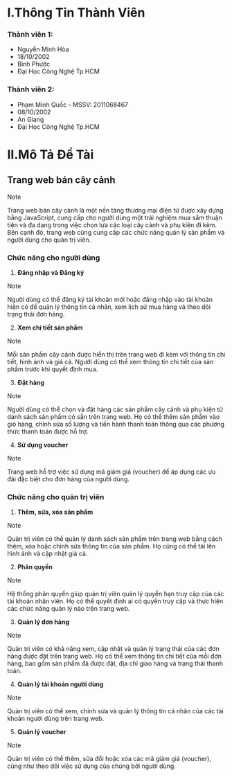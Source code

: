 # I.Thông Tin Thành Viên
### Thành viên 1:
* Nguyễn Minh Hòa
* 18/10/2002
* Bình Phước
* Đại Học Công Nghệ Tp.HCM
### Thành viên 2:
* Phạm Minh Quốc - MSSV: 2011068467
* 08/10/2002
* An Giang
* Đại Học Công Nghệ Tp.HCM
# II.Mô Tả Đề Tài
## Trang web bán cây cảnh
> [!NOTE]
> Trang web bán cây cảnh là một nền tảng thương mại điện tử được xây dựng bằng JavaScript, cung cấp cho người dùng một trải nghiệm mua sắm thuận tiện và đa dạng trong việc chọn lựa các loại cây cảnh và phụ kiện đi kèm. Bên cạnh đó, trang web cũng cung cấp các chức năng quản lý sản phẩm và người dùng cho quản trị viên.
### Chức năng cho người dùng
1. **Đăng nhập và Đăng ký**
> [!NOTE]
> Người dùng có thể đăng ký tài khoản mới hoặc đăng nhập vào tài khoản hiện có để quản lý thông tin cá nhân, xem lịch sử mua hàng và theo dõi trạng thái đơn hàng.
2. **Xem chi tiết sản phẩm**
> [!NOTE]
> Mỗi sản phẩm cây cảnh được hiển thị trên trang web đi kèm với thông tin chi tiết, hình ảnh và giá cả. Người dùng có thể xem thông tin chi tiết của sản phẩm trước khi quyết định mua.
3. **Đặt hàng**
> [!NOTE]
> Người dùng có thể chọn và đặt hàng các sản phẩm cây cảnh và phụ kiện từ danh sách sản phẩm có sẵn trên trang web. Họ có thể thêm sản phẩm vào giỏ hàng, chỉnh sửa số lượng và tiến hành thanh toán thông qua các phương thức thanh toán được hỗ trợ.
4. **Sử dụng voucher**
> [!NOTE]
> Trang web hỗ trợ việc sử dụng mã giảm giá (voucher) để áp dụng các ưu đãi đặc biệt cho đơn hàng của người dùng.
### Chức năng cho quản trị viên
1. **Thêm, sửa, xóa sản phẩm**
> [!NOTE]
> Quản trị viên có thể quản lý danh sách sản phẩm trên trang web bằng cách thêm, xóa hoặc chỉnh sửa thông tin của sản phẩm. Họ cũng có thể tải lên hình ảnh và cập nhật giá cả.
2. **Phân quyền**
> [!NOTE]
> Hệ thống phân quyền giúp quản trị viên quản lý quyền hạn truy cập của các tài khoản nhân viên. Họ có thể quyết định ai có quyền truy cập và thực hiện các chức năng quản lý nào trên trang web.
 3. **Quản lý đơn hàng**
> [!NOTE]
>  Quản trị viên có khả năng xem, cập nhật và quản lý trạng thái của các đơn hàng được đặt trên trang web. Họ có thể xem thông tin chi tiết của mỗi đơn hàng, bao gồm sản phẩm đã được đặt, địa chỉ giao hàng và trạng thái thanh toán.
4. **Quản lý tài khoản người dùng**
> [!NOTE]
> Quản trị viên có thể xem, chỉnh sửa và quản lý thông tin cá nhân của các tài khoản người dùng trên trang web.
 5. **Quản lý voucher**
> [!NOTE]
> Quản trị viên có thể thêm, sửa đổi hoặc xóa các mã giảm giá (voucher), cũng như theo dõi việc sử dụng của chúng bởi người dùng.